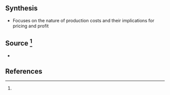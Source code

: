 ## Synthesis
- Focuses on the nature of production costs and their implications for pricing and profit
## Source [^1]
- 
## References

[^1]: 